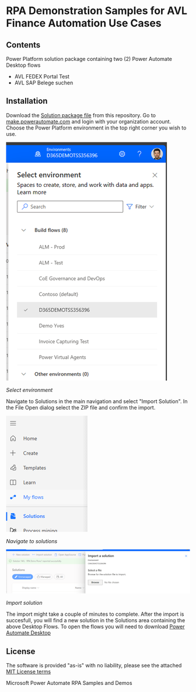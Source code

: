 # RPA Demonstration Samples for AVL Finance Automation Use Cases

## Contents

Power Platform solution package containing two (2) Power Automate Desktop flows

- AVL FEDEX Portal Test
- AVL SAP Belege suchen

## Installation

Download the [Solution package file](src/AVLRPADemoFlows_0_9_0_0.zip) from this repository.
Go to [make.powerautomate.com](make.powerautomate.com) and login with your organization account. Choose the Power Platform environment in the top right corner you wish to use.

![Select Environment](<img/AVL RPA Demos - Select ENV.png>)

*Select environment*

Navigate to Solutions in the main navigation and select "Import Solution". In the File Open dialog select the ZIP file and confirm the import.

![Navigate to solutions](<img/AVL RPA Demos - Navigate to solutions.png>)

*Navigate to solutions*

![Import Solution](<img/AVL RPA Demos - Import Solution.png>)

*Import solution*

The import might take a couple of minutes to complete. After the import is succesfull, you will find a new solution in the Solutions area containing the above Desktop Flows. To open the flows you will need to download [Power Automate Desktop](https://learn.microsoft.com/en-us/power-automate/desktop-flows/install)

## License

The software is provided "as-is" with no liability, please see the attached [MIT License terms](LICENSE )

Microsoft Power Automate RPA Samples and Demos
